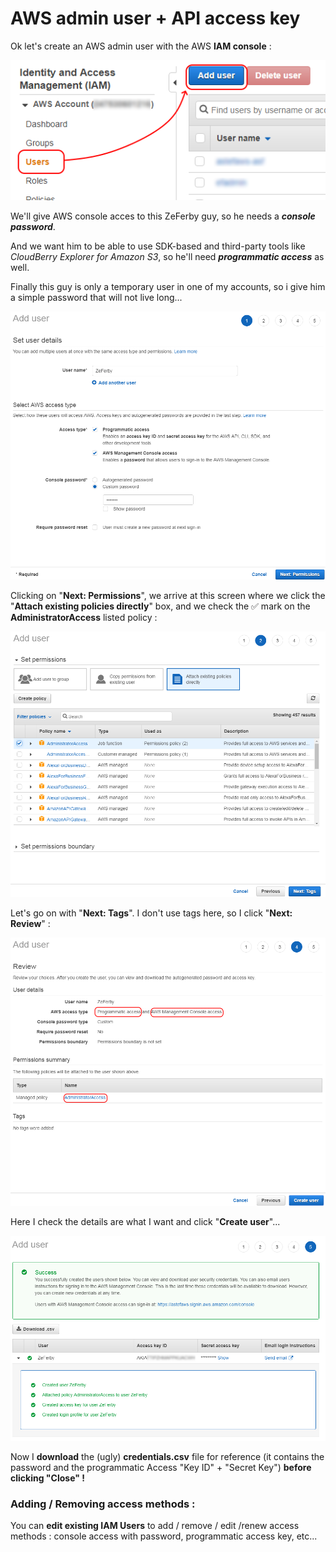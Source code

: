# AWS admin user + API access key

Ok let's create an AWS admin user with the AWS **IAM console** :

![](../.gitbook/assets/image%20%28132%29.png)

We'll give AWS console acces to this ZeFerby guy, so he needs a _**console password**_.

And we want him to be able to use SDK-based and third-party tools like _CloudBerry Explorer for Amazon S3_, so he'll need  _**programmatic access**_ as well.

Finally this guy is only a temporary user in one of my accounts, so i give him a simple password that will not live long...

![](../.gitbook/assets/image%20%2873%29.png)

Clicking on "**Next: Permissions**", we arrive at this screen where we click the "**Attach existing policies directly**" box, and we check the ✅ mark on the **AdministratorAccess** listed policy :

![](../.gitbook/assets/image%20%2843%29.png)

Let's go on with "**Next: Tags**". I don't use tags here, so I click "**Next: Review**" :

![](../.gitbook/assets/image%20%28140%29.png)

Here I check the details are what I want and click "**Create user**"...

![](../.gitbook/assets/image%20%2833%29.png)

Now I **download** the \(ugly\) **credentials.csv** file for reference \(it contains the password and the programmatic Access "Key ID" + "Secret Key"\) **before clicking "Close" !**



### Adding / Removing access methods : 

You can **edit existing IAM Users** to add / remove / edit /renew access methods : console access with password, programmatic access key, etc...



